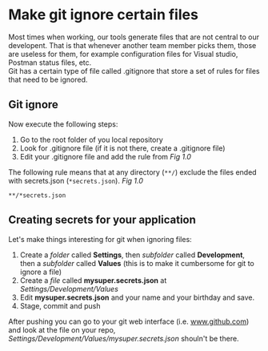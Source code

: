 # Make git ignore certain files

Most times when working, our tools generate files that are not central to our developent. That is that whenever another team member picks them, those are useless for them, for example configuration files for Visual studio, Postman status files, etc.<br/>
Git has a certain type of file called .gitignore that store a set of rules for files that need to be ignored.

## Git ignore

Now execute the following steps:
1. Go to the root folder of you local repository
2. Look for .gitignore file (if it is not there, create a .gitignore file)
3. Edit your .gitignore file and add the rule from *Fig 1.0*

The following rule means that at any directory (```**/```) exclude the files ended with secrets.json (```*secrets.json```).
*Fig 1.0*
```
**/*secrets.json
```

## Creating secrets for your application

Let's make things interesting for git when ignoring files:

1. Create a *folder* called **Settings**, then *subfolder* called **Development**, then a *subfolder* called **Values** (this is to make it cumbersome for git to ignore a file)
2. Create a *file* called **mysuper.secrets.json** at *Settings/Development/Values*
3. Edit **mysuper.secrets.json** and your name and your birthday and save.
4. Stage, commit and push

After pushing you can go to your git web interface (i.e. www.github.com) and look at the file on your repo, *Settings/Development/Values/mysuper.secrets.json* shouln't be there.


